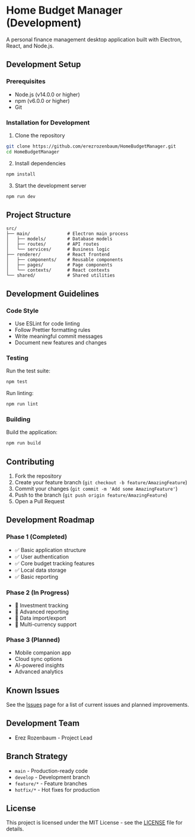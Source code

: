 # Home Budget Manager (Development)

A personal finance management desktop application built with Electron, React, and Node.js.

## Development Setup

### Prerequisites

- Node.js (v14.0.0 or higher)
- npm (v6.0.0 or higher)
- Git

### Installation for Development

1. Clone the repository
```bash
git clone https://github.com/erezrozenbaum/HomeBudgetManager.git
cd HomeBudgetManager
```

2. Install dependencies
```bash
npm install
```

3. Start the development server
```bash
npm run dev
```

## Project Structure

```
src/
├── main/              # Electron main process
│   ├── models/        # Database models
│   ├── routes/        # API routes
│   └── services/      # Business logic
├── renderer/          # React frontend
│   ├── components/    # Reusable components
│   ├── pages/         # Page components
│   └── contexts/      # React contexts
└── shared/            # Shared utilities
```

## Development Guidelines

### Code Style
- Use ESLint for code linting
- Follow Prettier formatting rules
- Write meaningful commit messages
- Document new features and changes

### Testing
Run the test suite:
```bash
npm test
```

Run linting:
```bash
npm run lint
```

### Building
Build the application:
```bash
npm run build
```

## Contributing

1. Fork the repository
2. Create your feature branch (`git checkout -b feature/AmazingFeature`)
3. Commit your changes (`git commit -m 'Add some AmazingFeature'`)
4. Push to the branch (`git push origin feature/AmazingFeature`)
5. Open a Pull Request

## Development Roadmap

### Phase 1 (Completed)
- ✅ Basic application structure
- ✅ User authentication
- ✅ Core budget tracking features
- ✅ Local data storage
- ✅ Basic reporting

### Phase 2 (In Progress)
- 🚧 Investment tracking
- 🚧 Advanced reporting
- 🚧 Data import/export
- 🚧 Multi-currency support

### Phase 3 (Planned)
- Mobile companion app
- Cloud sync options
- AI-powered insights
- Advanced analytics

## Known Issues

See the [Issues](https://github.com/erezrozenbaum/HomeBudgetManager/issues) page for a list of current issues and planned improvements.

## Development Team

- Erez Rozenbaum - Project Lead

## Branch Strategy

- `main` - Production-ready code
- `develop` - Development branch
- `feature/*` - Feature branches
- `hotfix/*` - Hot fixes for production

## License

This project is licensed under the MIT License - see the [LICENSE](LICENSE) file for details. 